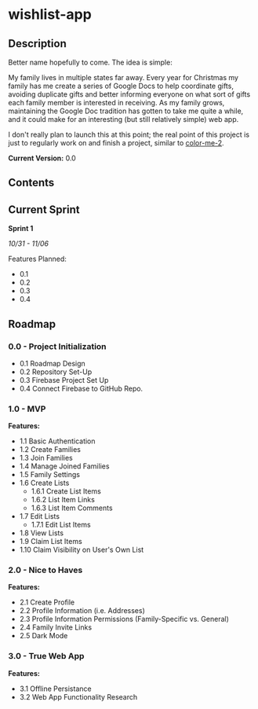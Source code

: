 # wishlist-app

## Description
Better name hopefully to come. The idea is simple:

My family lives in multiple states far away. Every year for Christmas my family has me create a series of Google Docs to help coordinate gifts, avoiding duplicate gifts and better informing everyone on what sort of gifts each family member is interested in receiving. As my family grows, maintaining the Google Doc tradition has gotten to take me quite a while, and it could make for an interesting (but still relatively simple) web app.

I don't really plan to launch this at this point; the real point of this project is just to regularly work on and finish a project, similar to [color-me-2](https://github.com/susanpallmann/color-me-2).

**Current Version:** 0.0

## Contents

## Current Sprint
**Sprint 1**

*10/31 - 11/06*

Features Planned:
* 0.1
* 0.2
* 0.3
* 0.4

## Roadmap

### 0.0 - Project Initialization
* 0.1 Roadmap Design
* 0.2 Repository Set-Up
* 0.3 Firebase Project Set Up
* 0.4 Connect Firebase to GitHub Repo.

### 1.0 - MVP
**Features:**
* 1.1 Basic Authentication
* 1.2 Create Families
* 1.3 Join Families
* 1.4 Manage Joined Families
* 1.5 Family Settings
* 1.6 Create Lists
  * 1.6.1 Create List Items
  * 1.6.2 List Item Links
  * 1.6.3 List Item Comments
* 1.7 Edit Lists
  * 1.7.1 Edit List Items
* 1.8 View Lists
* 1.9 Claim List Items
* 1.10 Claim Visibility on User's Own List

### 2.0 - Nice to Haves
**Features:**
* 2.1 Create Profile
* 2.2 Profile Information (i.e. Addresses)
* 2.3 Profile Information Permissions (Family-Specific vs. General)
* 2.4 Family Invite Links
* 2.5 Dark Mode

### 3.0 - True Web App
**Features:**
* 3.1 Offline Persistance
* 3.2 Web App Functionality Research
